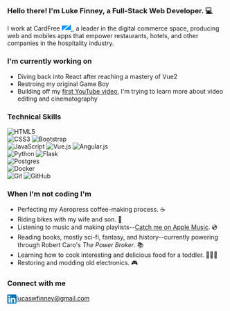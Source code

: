 <!-- <p align=”center”>
<a
  href="https://lfinney.github.io/"
  target="_blank"
  rel="noreferrer"
>
  <img
    src="https://user-images.githubusercontent.com/22566946/131262155-74a0585e-5af0-4676-a5ed-b5ce78b4cc65.png" alt="my banner"
  >
</a>
</p> -->

<h3 align=”center”>
  Hello there! I'm Luke Finney, a Full-Stack Web Developer. 💻
</h3>

I work at CardFree
<a href="https://cardfree.com/" target="_blank">
  <img src="https://raw.githubusercontent.com/lfinney/lfinney/main/images/cardfree-icon-logo.png" alt="CardFree icon" width="21px" />
</a>
, a leader in the digital commerce space, producing web and mobiles apps that empower restaurants, hotels, and other companies in the hospitality industry.

### I'm currently working on

- Diving back into React after reaching a mastery of Vue2
- Restroing my original Game Boy
- Building off my <a href='https://youtu.be/f1Hu7aRuBHY' _target='blank'>first YouTube video</a>, I'm trying to learn more about video editing and cinematography

### Technical Skills

![HTML5](https://img.shields.io/badge/html5-%23E34F26.svg?style=for-the-badge&logo=html5&logoColor=white)
<br>
![CSS3](https://img.shields.io/badge/css3-%231572B6.svg?style=for-the-badge&logo=css3&logoColor=white)
![Bootstrap](https://img.shields.io/badge/bootstrap-%23563D7C.svg?style=for-the-badge&logo=bootstrap&logoColor=white)
<br>
![JavaScript](https://img.shields.io/badge/javascript-%23323330.svg?style=for-the-badge&logo=javascript&logoColor=%23F7DF1E)
![Vue.js](https://img.shields.io/badge/vuejs-%2335495e.svg?style=for-the-badge&logo=vuedotjs&logoColor=%234FC08D)
![Angular.js](https://img.shields.io/badge/angular.js-%23E23237.svg?style=for-the-badge&logo=angularjs&logoColor=white)
<br>
![Python](https://img.shields.io/badge/python-3670A0?style=for-the-badge&logo=python&logoColor=ffdd54)
![Flask](https://img.shields.io/badge/flask-%23000.svg?style=for-the-badge&logo=flask&logoColor=white)
<br>
![Postgres](https://img.shields.io/badge/postgres-%23316192.svg?style=for-the-badge&logo=postgresql&logoColor=white)
<br>
![Docker](https://img.shields.io/badge/docker-%230db7ed.svg?style=for-the-badge&logo=docker&logoColor=white)
<br>
![Git](https://img.shields.io/badge/git-%23F05033.svg?style=for-the-badge&logo=git&logoColor=white)
![GitHub](https://img.shields.io/badge/github-%23121011.svg?style=for-the-badge&logo=github&logoColor=white)



### When I'm not coding I'm

- Perfecting my Aeropress coffee-making process. ☕
- Riding bikes with my wife and son. 🚵
- Listening to music and making playlists--<a href="https://music.apple.com/us/profile/lucaswfinney" target="_blank">Catch me on Apple Music</a>. 💿
- Reading books, mostly sci-fi, fantasy, and history--currently powering through Robert Caro's _The Power Broker_. 📚
- Learning how to cook interesting and delicious food for a toddler. 🧑🏼‍🍳
- Restoring and modding old electronics. 🎮

### Connect with me

<a href="https://www.linkedin.com/in/lucas-finney/">
  <img align="left" src="https://raw.githubusercontent.com/lfinney/lfinney/main/images/linkedin.svg" alt="Luke Finney | LinkedIn" width="21px"/>
</a>
<a href="mailto:lucaswfinney&#64;@gmail.com">lucaswfinney@gmail.com</a>
